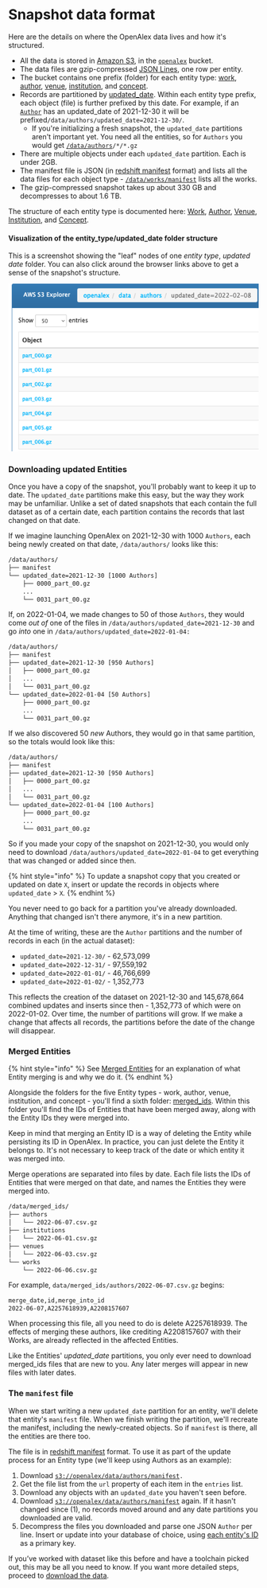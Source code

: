 # Snapshot data format

Here are the details on where the OpenAlex data lives and how it's structured.

* All the data is stored in [Amazon S3](https://aws.amazon.com/s3/), in the [`openalex`](https://openalex.s3.amazonaws.com/browse.html) bucket.
* The data files are gzip-compressed [JSON Lines](https://jsonlines.org/), one row per entity.
* The bucket contains one prefix (folder) for each entity type: [work](https://openalex.s3.amazonaws.com/browse.html#data/works/), [author](https://openalex.s3.amazonaws.com/browse.html#data/authors/), [venue](https://openalex.s3.amazonaws.com/browse.html#data/venues/), [institution](https://openalex.s3.amazonaws.com/browse.html#data/institutions/), and [concept](https://openalex.s3.amazonaws.com/browse.html#data/concepts/).
* Records are partitioned by [updated\_date](../api-entities/works/work-object.md#updated\_date). Within each entity type prefix, each object (file) is further prefixed by this date. For example, if an [`Author`](../api-entities/authors/author-object.md) has an updated\_date of 2021-12-30 it will be prefixed`/data/authors/updated_date=2021-12-30/`.
  * If you're initializing a fresh snapshot, the `updated_date` partitions aren't important yet. You need all the entities, so for `Authors` you would get [`/data/authors`](https://openalex.s3.amazonaws.com/browse.html#data/authors/)`/*/*.gz`
* There are multiple objects under each `updated_date` partition. Each is under 2GB.
* The manifest file is JSON (in [redshift manifest](https://docs.aws.amazon.com/redshift/latest/dg/loading-data-files-using-manifest.html) format) and lists all the data files for each object type - [`/data/works/manifest`](https://openalex.s3.amazonaws.com/data/works/manifest) lists all the works.
* The gzip-compressed snapshot takes up about 330 GB and decompresses to about 1.6 TB.&#x20;

The structure of each entity type is documented here: [Work](../api-entities/works/work-object.md), [Author](../api-entities/authors/author-object.md), [Venue](../api-entities/sources/venue-object.md), [Institution](../api-entities/institutions/institution-object.md), and [Concept](../api-entities/concepts/concept-object.md).

#### Visualization of the entity\_type/updated\_date folder structure

This is a screenshot showing the "leaf" nodes of one _entity type_, _updated date_ folder. You can also click around the browser links above to get a sense of the snapshot's structure.&#x20;

![](<../.gitbook/assets/Screen Shot 2022-07-12 at 12.42.43 PM.png>)

### Downloading updated Entities

Once you have a copy of the snapshot, you'll probably want to keep it up to date. The `updated_date` partitions make this easy, but the way they work may be unfamiliar. Unlike a set of dated snapshots that each contain the full dataset as of a certain date, each partition contains the records that last changed on that date.

If we imagine launching OpenAlex on 2021-12-30 with 1000 `Authors`, each being newly created on that date, `/data/authors/` looks like this:

```
/data/authors/
├── manifest
└── updated_date=2021-12-30 [1000 Authors]
    ├── 0000_part_00.gz
    ...
    └── 0031_part_00.gz
```

If, on 2022-01-04, we made changes to 50 of those `Authors`, they would come _out of_ one of the files in `/data/authors/updated_date=2021-12-30` and go _into_ one in `/data/authors/updated_date=2022-01-04:`

```
/data/authors/
├── manifest
├── updated_date=2021-12-30 [950 Authors]
│   ├── 0000_part_00.gz
│   ...
│   └── 0031_part_00.gz
└── updated_date=2022-01-04 [50 Authors]
    ├── 0000_part_00.gz
    ...
    └── 0031_part_00.gz
```

If we also discovered 50 _new_ Authors, they would go in that same partition, so the totals would look like this:

```
/data/authors/
├── manifest
├── updated_date=2021-12-30 [950 Authors]
│   ├── 0000_part_00.gz
│   ...
│   └── 0031_part_00.gz
└── updated_date=2022-01-04 [100 Authors]
    ├── 0000_part_00.gz
    ...
    └── 0031_part_00.gz
```

So if you made your copy of the snapshot on 2021-12-30, you would only need to download `/data/authors/updated_date=2022-01-04` to get everything that was changed or added since then.

{% hint style="info" %}
To update a snapshot copy that you created or updated on date `X`, insert or update the records in objects where `updated_date` > `X`_._
{% endhint %}

You never need to go back for a partition you've already downloaded. Anything that changed isn't there anymore, it's in a new partition.

At the time of writing, these are the `Author` partitions and the number of records in each (in the actual dataset):

* `updated_date=2021-12-30/` - 62,573,099&#x20;
* `updated_date=2022-12-31/` - 97,559,192&#x20;
* `updated_date=2022-01-01/` - 46,766,699&#x20;
* `updated_date=2022-01-02/` - 1,352,773

This reflects the creation of the dataset on 2021-12-30 and 145,678,664 combined updates and inserts since then - 1,352,773 of which were on 2022-01-02. Over time, the number of partitions will grow. If we make a change that affects all records, the partitions before the date of the change will disappear.

### Merged Entities

{% hint style="info" %}
See [Merged Entities](broken-reference) for an explanation of what Entity merging is and why we do it.&#x20;
{% endhint %}

Alongside the folders for the five Entity types - work, author, venue, institution, and concept - you'll find a sixth folder: [merged\_ids](https://openalex.s3.amazonaws.com/browse.html#data/merged\_ids/). Within this folder you'll find the IDs of Entities that have been merged away, along with the Entity IDs they were merged into.

Keep in mind that merging an Entity ID is a way of deleting the Entity while persisting its ID in OpenAlex. In practice, you can just delete the Entity it belongs to. It's not necessary to keep track of the date or which entity it was merged into.

Merge operations are separated into files by date. Each file lists the IDs of Entities that were merged on that date, and names the Entities they were merged into.&#x20;

```
/data/merged_ids/
├── authors
│   └── 2022-06-07.csv.gz
├── institutions
│   └── 2022-06-01.csv.gz
├── venues
│   └── 2022-06-03.csv.gz
└── works
    └── 2022-06-06.csv.gz
```

For example, `data/merged_ids/authors/2022-06-07.csv.gz` begins:

```
merge_date,id,merge_into_id
2022-06-07,A2257618939,A2208157607
```

When processing this file, all you need to do is delete A2257618939. The effects of merging these authors, like crediting A2208157607 with their Works, are already reflected in the affected Entities.

Like the Entities' _updated\_date_ partitions, you only ever need to download merged\_ids files that are new to you. Any later merges will appear in new files with later dates.

### The `manifest` file&#x20;

When we start writing a new `updated_date` partition for an entity, we'll delete that entity's `manifest` file. When we finish writing the partition, we'll recreate the manifest, including the newly-created objects. So if `manifest` is there, all the entities are there too.

The file is in [redshift manifest](https://docs.aws.amazon.com/redshift/latest/dg/loading-data-files-using-manifest.html) format. To use it as part of the update process for an Entity type (we'll keep using Authors as an example):

1. Download [`s3://openalex/data/authors/manifest`](https://openalex.s3.amazonaws.com/data/authors/manifest)`.`
2. Get the file list from the `url` property of each item in the `entries` list.
3. Download any objects with an `updated_date` you haven't seen before.
4. Download [`s3://openalex/data/authors/manifest`](https://openalex.s3.amazonaws.com/data/authors/manifest) again. If it hasn't changed since (1), no records moved around and any date partitions you downloaded are valid.
5. Decompress the files you downloaded and parse one JSON `Author` per line. Insert or update into your database of choice, using [each entity's ID](../how-to-use-the-api/get-single-entities/#the-openalex-id) as a primary key.

If you’ve worked with dataset like this before and have a toolchain picked out, this may be all you need to know. If you want more detailed steps, proceed to [download the data](download-to-your-machine.md).
